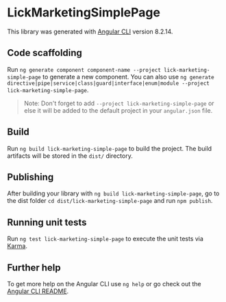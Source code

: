 # LickMarketingSimplePage

This library was generated with [Angular CLI](https://github.com/angular/angular-cli) version 8.2.14.

## Code scaffolding

Run `ng generate component component-name --project lick-marketing-simple-page` to generate a new component. You can also use `ng generate directive|pipe|service|class|guard|interface|enum|module --project lick-marketing-simple-page`.
> Note: Don't forget to add `--project lick-marketing-simple-page` or else it will be added to the default project in your `angular.json` file. 

## Build

Run `ng build lick-marketing-simple-page` to build the project. The build artifacts will be stored in the `dist/` directory.

## Publishing

After building your library with `ng build lick-marketing-simple-page`, go to the dist folder `cd dist/lick-marketing-simple-page` and run `npm publish`.

## Running unit tests

Run `ng test lick-marketing-simple-page` to execute the unit tests via [Karma](https://karma-runner.github.io).

## Further help

To get more help on the Angular CLI use `ng help` or go check out the [Angular CLI README](https://github.com/angular/angular-cli/blob/master/README.md).
